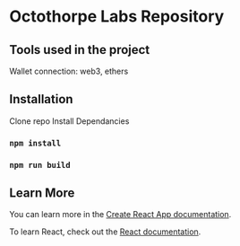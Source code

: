 # Octothorpe Labs Repository

## Tools used in the project

Wallet connection: web3, ethers

## Installation

Clone repo
Install Dependancies
### `npm install`
### `npm run build`

## Learn More

You can learn more in the [Create React App documentation](https://facebook.github.io/create-react-app/docs/getting-started).

To learn React, check out the [React documentation](https://reactjs.org/).